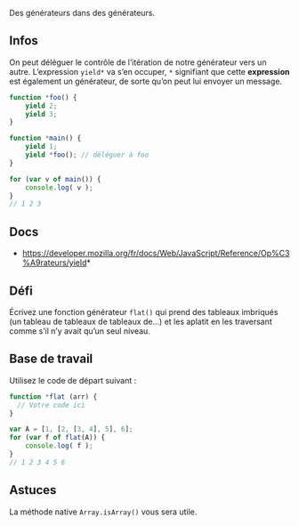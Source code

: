 Des générateurs dans des générateurs.

## Infos

On peut déléguer le contrôle de l’itération de notre générateur vers un autre.
L’expression `yield*` va s’en occuper, `*` signifiant que cette **expression**
est également un générateur, de sorte qu’on peut lui envoyer un message.

```js
function *foo() {
    yield 2;
    yield 3;
}

function *main() {
    yield 1;
    yield *foo(); // déléguer à foo
}

for (var v of main()) {
    console.log( v );
}
// 1 2 3
```

## Docs

- https://developer.mozilla.org/fr/docs/Web/JavaScript/Reference/Op%C3%A9rateurs/yield*

## Défi

Écrivez une fonction générateur `flat()` qui prend des tableaux imbriqués
(un tableau de tableaux de tableaux de…) et les aplatit en les traversant
comme s’il n’y avait qu’un seul niveau.

## Base de travail

Utilisez le code de départ suivant :

```js
function *flat (arr) {
  // Votre code ici
}

var A = [1, [2, [3, 4], 5], 6];
for (var f of flat(A)) {
    console.log( f );
}
// 1 2 3 4 5 6
```

## Astuces

La méthode native `Array.isArray()` vous sera utile.
